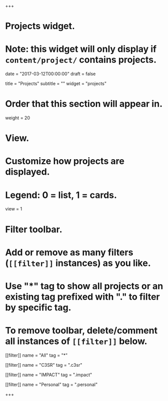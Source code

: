 +++
# Projects widget.
# Note: this widget will only display if `content/project/` contains projects.

date = "2017-03-12T00:00:00"
draft = false

title = "Projects"
subtitle = ""
widget = "projects"

# Order that this section will appear in.
weight = 20

# View.
# Customize how projects are displayed.
# Legend: 0 = list, 1 = cards.
view = 1

# Filter toolbar.
# Add or remove as many filters (`[[filter]]` instances) as you like.
# Use "*" tag to show all projects or an existing tag prefixed with "." to filter by specific tag.
# To remove toolbar, delete/comment all instances of `[[filter]]` below.
[[filter]]
  name = "All"
  tag = "*"
  
[[filter]]
  name = "C3SR"
  tag = ".c3sr"

[[filter]]
  name = "IMPACT"
  tag = ".impact"

[[filter]]
  name = "Personal"
  tag = ".personal"

+++

